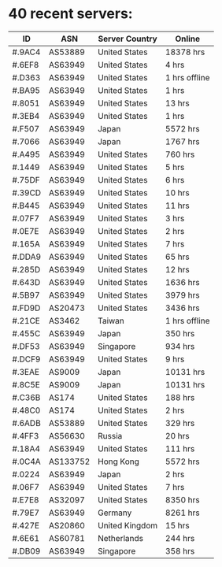# 40 recent servers:

| ID | ASN | Server Country | Online |
| ------ | ------ | ------ | ------ |
| #.9AC4 | AS53889 | United States | 18378 hrs |
| #.6EF8 | AS63949 | United States | 4 hrs |
| #.D363 | AS63949 | United States | 1 hrs offline |
| #.BA95 | AS63949 | United States | 1 hrs |
| #.8051 | AS63949 | United States | 13 hrs |
| #.3EB4 | AS63949 | United States | 1 hrs |
| #.F507 | AS63949 | Japan | 5572 hrs |
| #.7066 | AS63949 | Japan | 1767 hrs |
| #.A495 | AS63949 | United States | 760 hrs |
| #.1449 | AS63949 | United States | 5 hrs |
| #.75DF | AS63949 | United States | 6 hrs |
| #.39CD | AS63949 | United States | 10 hrs |
| #.B445 | AS63949 | United States | 11 hrs |
| #.07F7 | AS63949 | United States | 3 hrs |
| #.0E7E | AS63949 | United States | 2 hrs |
| #.165A | AS63949 | United States | 7 hrs |
| #.DDA9 | AS63949 | United States | 65 hrs |
| #.285D | AS63949 | United States | 12 hrs |
| #.643D | AS63949 | United States | 1636 hrs |
| #.5B97 | AS63949 | United States | 3979 hrs |
| #.FD9D | AS20473 | United States | 3436 hrs |
| #.21CE | AS3462 | Taiwan | 1 hrs offline |
| #.455C | AS63949 | Japan | 350 hrs |
| #.DF53 | AS63949 | Singapore | 934 hrs |
| #.DCF9 | AS63949 | United States | 9 hrs |
| #.3EAE | AS9009 | Japan | 10131 hrs |
| #.8C5E | AS9009 | Japan | 10131 hrs |
| #.C36B | AS174 | United States | 188 hrs |
| #.48C0 | AS174 | United States | 2 hrs |
| #.6ADB | AS53889 | United States | 329 hrs |
| #.4FF3 | AS56630 | Russia | 20 hrs |
| #.18A4 | AS63949 | United States | 111 hrs |
| #.0C4A | AS133752 | Hong Kong | 5572 hrs |
| #.0224 | AS63949 | Japan | 2 hrs |
| #.06F7 | AS63949 | United States | 7 hrs |
| #.E7E8 | AS32097 | United States | 8350 hrs |
| #.79E7 | AS63949 | Germany | 8261 hrs |
| #.427E | AS20860 | United Kingdom | 15 hrs |
| #.6E61 | AS60781 | Netherlands | 244 hrs |
| #.DB09 | AS63949 | Singapore | 358 hrs |

